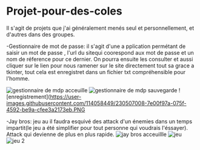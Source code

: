 # Projet-pour-des-coles
Il s'agit de projets que j'ai généralement menés seul et personnellement, et d'autres dans des groupes.

-Gestionnaire de mot de passe:
  il s'agit d'une a pplication permétant de saisir  un mot de passe , l'url du sitequi coorespond aux mot de passe et un nom de réference pour ce dernier.
  On pourra ensuite les consulter et aussi  cliquer sur le lien pour nous ramener  sur le site directement tout sa grace a tkinter, tout cela est enregistret dans un fichier txt compréhensible pour l'homme.
  
![gestionnaire de mdp acceuille](https://user-images.githubusercontent.com/114058449/230506971-4fe8874e-d112-424d-bf59-a188037eec7c.PNG)
![gestionnaire de mdp sauvegarde](https://user-images.githubusercontent.com/114058449/230506995-f3868e65-57c6-4c19-b4d2-c902e5fc3229.PNG)
![enregistrement](https://user-images.githubusercontent.com/114058449/230507008-7e00f97a-075f-4592-be9a-cfee3a2173eb.PNG


-Jay bros: jeu au il faudra esquivé des attack d'un énemies dans un temps impartit(le jeu a été simplifier pour tout personne qui voudrais l'éssayer). Attack qui devienne de plus en plus rapide.
![jay bros acceuillle](https://user-images.githubusercontent.com/114058449/230507539-e300a10a-3a37-4867-b89f-f467bb1a1d31.PNG)
![jeu](https://user-images.githubusercontent.com/114058449/230507552-59b34dac-0a94-42bc-9bc8-f6244f91871b.PNG)
![jeu 2](https://user-images.githubusercontent.com/114058449/230507562-ee2ed5c9-a78b-42bf-ab8d-b5e38ffc0bc0.PNG)
